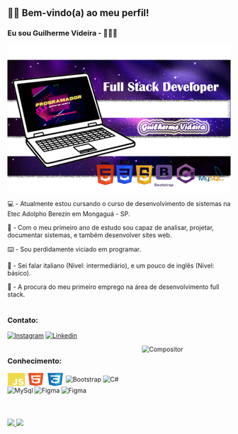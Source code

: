 ## 👋🏻 Bem-vindo(a) ao meu perfil!

### Eu sou Guilherme Videira - 🧑🏻‍🖤 

<div>
<img align="center" alt="Imagem dos meus dados" src="https://github.com/GuilhermeVideira/GuilhermeVideira/blob/main/imagens/Imagem%20do%20perfil.png?raw=true" />
          </div>
        
💻 - Atualmente estou cursando o curso de desenvolvimento de sistemas na Etec Adolpho Berezin em Mongaguá - SP. 

📑 - Com o meu primeiro ano de estudo sou capaz de analisar, projetar, documentar sistemas, e também desenvolver sites web. 

⌨️ - Sou perdidamente viciado em programar.

👅 - Sei falar italiano (Nivel: intermediário), e um pouco de inglês (Nivel: básico).

💼 - A procura do meu primeiro emprego na área de desenvolvimento full stack. 

#


### Contato:
 
<div> 
 
  <a href="https://www.instagram.com/guiiziin07/" target="_blank"><img alt="Instagram" src="https://img.shields.io/badge/-Instagram-%23E4405F?style=for-the-badge&logo=instagram&logoColor=white" target="_blank"></a> 
  <a href="https://www.linkedin.com/in/guilherme-videira-5b147b238/" target="_blank"><img alt="Linkedin" src="https://img.shields.io/badge/-LinkedIn-%230077B5?style=for-the-badge&logo=linkedin&logoColor=white" target="_blank"></a> 
  
<div>
          <img align="right" alt="Compositor" height="200" width="200"  src="https://cdn.jsdelivr.net/gh/devicons/devicon/icons/phalcon/phalcon-original.svg" />
          </div>





  #
   ### Conhecimento:

  <img align="center" alt="Js" height="30" width="40" src="https://raw.githubusercontent.com/devicons/devicon/master/icons/javascript/javascript-plain.svg">
  <img align="center" alt="HTML" height="30" width="40" src="https://raw.githubusercontent.com/devicons/devicon/master/icons/html5/html5-original.svg">
  <img align="center" alt="CSS" height="30" width="40" src="https://raw.githubusercontent.com/devicons/devicon/master/icons/css3/css3-original.svg">
   <img align="center" alt="Bootstrap" height="30" width="40" src="https://cdn.jsdelivr.net/gh/devicons/devicon/icons/bootstrap/bootstrap-plain-wordmark.svg" />
  <img  align="center" alt="C#" height="30" width="40" src="https://cdn.jsdelivr.net/gh/devicons/devicon/icons/csharp/csharp-original.svg" />
  <img  align="center" alt="MySql" height="30" width="40" src="https://cdn.jsdelivr.net/gh/devicons/devicon/icons/mysql/mysql-original.svg" />
   <img align="center" alt="Figma" height="30" width="40"  src="https://cdn.jsdelivr.net/gh/devicons/devicon/icons/figma/figma-original.svg" />
    <img align="center" alt="Figma" height="30" width="40" src="https://cdn.jsdelivr.net/gh/devicons/devicon/icons/canva/canva-original.svg" />
</div>

#
          
</br>
   <a href="https://github.com/GuilhermeVideira">
   <img aling="center" height="180em" src="https://github-readme-stats.vercel.app/api?username=GuilhermeVideira&show_icons=true&theme=tokyonight&include_all_commits=true&count_private=true"/>
  <img height="180em" src="https://github-readme-stats.vercel.app/api/top-langs/?username=GuilhermeVideira&layout=compact&langs_count=6&theme=tokyonight"/>
 </br>
 
 
 
 
 
 
 
 
 

  



